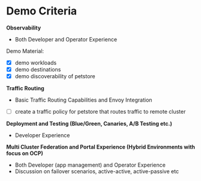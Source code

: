 # Demo Criteria

**Observability**
- Both Developer and Operator Experience

Demo Material:
- [x] demo workloads
- [x] demo destinations
- [x] demo discoverability of petstore

**Traffic Routing**
- Basic Traffic Routing Capabilities and Envoy Integration
- [ ] create a traffic policy for petstore that routes traffic to remote cluster

**Deployment and Testing (Blue/Green, Canaries, A/B Testing etc.)**
- Developer Experience

**Multi Cluster Federation and Portal Experience (Hybrid Environments with focus on OCP)**
- Both Developer (app management) and Operator Experience
- Discussion on failover scenarios, active-active, active-passive etc